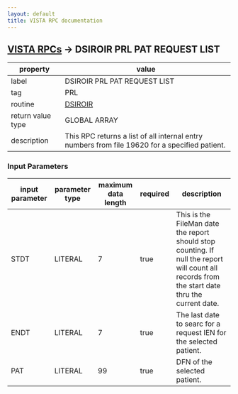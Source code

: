 ```yaml
---
layout: default
title: VISTA RPC documentation
---
```




## [VISTA RPCs](TableOfContent.md) &#8594; DSIROIR PRL PAT REQUEST LIST 

 property | value 
--- | --- 
 label | DSIROIR PRL PAT REQUEST LIST
 tag | PRL
 routine | [DSIROIR](http://code.osehra.org/dox/Routine_DSIROIR_source.html)
 return value type | GLOBAL ARRAY
 description | This RPC returns a list of all internal entry numbers from file 19620 for a specified patient.

### Input Parameters

| input parameter | parameter type | maximum data length | required | description | 
| --- | --- | --- | --- | --- | 
| STDT | LITERAL | 7 | true | This is the FileMan date the report should stop counting.  If null the report will count all records from the start date thru the current date. | 
| ENDT | LITERAL | 7 | true | The last date to searc for a request IEN for the selected patient. | 
| PAT | LITERAL | 99 | true | DFN of the selected patient. | 